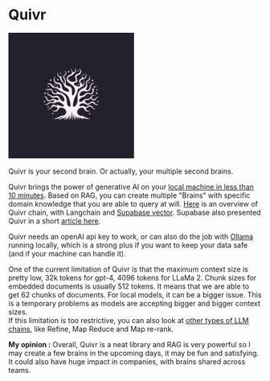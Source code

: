 # Quivr

<img src="../img/quivr.png" alt="quivr_logo" width="250"/>

Quivr is your second brain. Or actually, your multiple second brains.

Quivr brings the power of generative AI on your [local machine in less than 10 minutes](https://www.youtube.com/watch?v=cXBa6dZJN48). Based on RAG, you can create multiple "Brains" with specific domain knowledge that you are able to query at will. [Here](https://github.com/StanGirard/quivr/blob/4c89812832860591fb344719e7ed1200c529910b/docs/docs/Developers/contribution/chains/qa.md?plain=1#L25) is an overview of Quivr chain, with Langchain and [Supabase
vector](https://supabase.com/vector). Supabase also presented Quivr in a short [article here](https://supabase.com/customers/quivr).

Quivr needs an openAI api key to work, or can also do the job with [Ollama]() running locally, which is a strong plus if you want to keep your data safe (and if your machine can handle it).

One of the current limitation of Quivr is that the maximum context size is pretty low, 32k tokens for gpt-4, 4096 tokens for LLaMa 2. Chunk sizes for embedded documents is usually 512 tokens. It means that we are able to get 62 chunks of documents. For local models, it can be a bigger issue. This is a temporary problems as models are accepting bigger and bigger context sizes.  
If this limitation is too restrictive, you can also look at [other types of LLM chains](https://python.langchain.com/docs/modules/chains/document/), like Refine, Map Reduce and Map re-rank. 

**My opinion :** Overall, Quivr is a neat library and RAG is very powerful so I may create a few brains in the upcoming days, it may be fun and satisfying. It could also have huge impact in companies, with brains shared across teams.
